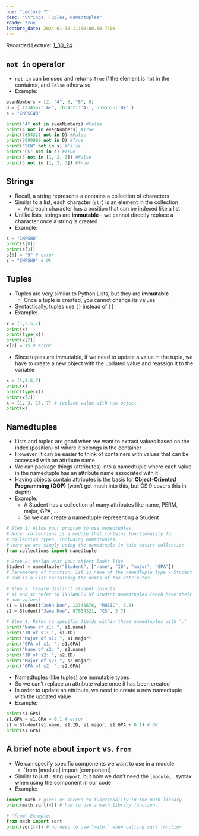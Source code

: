 ```yaml
---
num: "Lecture 7"
desc: "Strings, Tuples, Namedtuples"
ready: true
lecture_date: 2024-01-30 11:00:00.00-7:00
---
```


Recorded Lecture: [1_30_24](https://drive.google.com/file/d/1UMwQa8PRHbDi4bZuHnieUCaYnCD6P70L/view?usp=drive_link)

## `not in` operator

* `not in` can be used and returns `True` if the element is not in the container, and `False` otherwise
* Example:

```python
evenNumbers = [2, "4", 6, "8", 6]
D = { 1234567:'A+', 7654321:'A-', 5555555:'B+' }
s = "CMPSCW8"

print("4" not in evenNumbers) #False
print(4 not in evenNumbers) #True
print(7654321 not in D) #False
print(9999999 not in D) #True
print("SCW" not in s) #False
print("CS" not in s) #True
print(3 not in [1, 2, 3]) #False
print(5 not in [1, 2, 3]) #True
```

## Strings
* Recall, a string represents a contains a collection of characters
* Similar to a list, each character (`str`) is an element in the collection
	* And each character has a position that can be indexed like a list
* Unlike lists, strings are **immutable** - we cannot directly replace a character once a string is created
* Example:

```python
s = "CMPSW8"
print(s[0])
print(s[3])
s[5] = "9" # error
s = "CMPSW9" # Ok
```

## Tuples
* Tuples are very similar to Python Lists, but they are **immutable**
	* Once a tuple is created, you cannot change its values
* Syntactically, tuples use `()` instead of `[]`
* Example:

```python
x = (1,3,5,7)
print(x)
print(type(x))
print(x[2])
x[2] = 15 # error
```

* Since tuples are immutable, if we need to update a value in the tuple, we have to create a new object with the updated value and reassign it to the variable

```python
x = (1,3,5,7)
print(x)
print(type(x))
print(x[2])
x = (1, 3, 15, 7) # replace value with new object
print(x)
```

## Namedtuples

* Lists and tuples are good when we want to extract values based on the index (position) of where it belongs in the container
* However, it can be easier to think of containers with values that can be accessed with an attribute name
* We can package things (attributes) into a namedtuple where each value in the namedtuple has an attribute name associated with it
* Having objects contain attributes is the basis for **Object-Oriented Programming (OOP)** (won’t get much into this, but CS 9 covers this in depth)
* Example:
	* A Student has a collection of many attributes like name, PERM, major, GPA, ...
	* So we can create a namedtuple representing a Student

```python
# Step 1: Allow your program to use namedtuples.
# Note: collections is a module that contains functionality for
# collection types, including namedtuples.
# Here we are simply using the namedtuple in this entire collection
from collections import namedtuple

# Step 2: Design what your object looks like
Student = namedtuple("Student", ["name", "ID", "major", "GPA"])
# Parameters of function, 1st is name of the namedTuple type – Student
# 2nd is a list containing the names of the attributes.

# Step 3: Create distinct student objects
# s1 and s2 refer to INSTANCES of Student namedtuples (each have their
# own values)
s1 = Student("John Doe", 12345678, "MUSIC", 3.5)
s2 = Student("Jane Doe", 87654321, "CS", 3.7)

# Step 4: Refer to specific fields within these namedtuples with '.'
print("Name of s1: ", s1.name)
print("ID of s1: ", s1.ID)
print("Major of s1: ", s1.major)
print("GPA of s1: ", s1.GPA)
print("Name of s2: ", s2.name)
print("ID of s2: ", s2.ID)
print("Major of s2: ", s2.major)
print("GPA of s2: ", s2.GPA)
```

* Namedtuples (like tuples) are immutable types
* So we can’t replace an attribute value once it has been created
* In order to update an attribute, we need to create a new namedtuple with the updated value
* Example:

```python
print(s1.GPA)
s1.GPA = s1.GPA + 0.1 # error
s1 = Student(s1.name, s1.ID, s1.major, s1.GPA + 0.1) # OK
print(s1.GPA)
```

## A brief note about `import` vs. `from`
* We can specify specific components we want to use in a module
	* `from [module] import [component]
* Similar to just using `import`, but now we don’t need the `[module].` syntax when using the component in our code
* Example:

```python
import math # gives us access to functionality in the math library
print(math.sqrt(4)) # how to use a math library function.

# "from" Example:
from math import sqrt
print(sqrt(4)) # no need to use "math." when calling sqrt function
```
